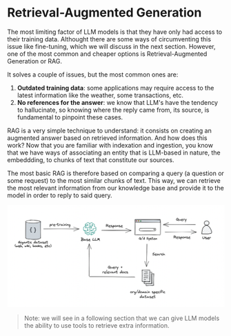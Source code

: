 # Retrieval-Augmented Generation

The most limiting factor of LLM models is that they have only had access to their training data. Althought there are some ways of circumventing this issue like fine-tuning, which we will discuss in the next section. However, one of the most common and cheaper options is Retrieval-Augmented Generation or RAG.

It solves a couple of issues, but the most common ones are:
1. __Outdated training data__: some applications may require access to the latest information like the weather, some transactions, etc.
2. __No references for the answer__: we know that LLM's have the tendency to hallucinate, so knowing where the reply came from, its source, is fundamental to pinpoint these cases.


RAG is a very simple technique to understand: it consists on creating an augmented answer based on retrieved information. And how does this work? Now that you are familiar with indexation and ingestion, you know that we have ways of associating an entity that is LLM-based in nature, the embeddding, to chunks of text that constitute our sources.  

The most basic RAG is therefore based on comparing a query (a question or some request) to the most similar chunks of text. This way, we can retrieve the most relevant information from our knowledge base and provide it to the model in order to reply to said query. 

<img src="../images/Jq9bEbitg1Pv4oASwEQwJg.png" alt="" width="3000" height="auto">

> Note: we will see in a following section that we can give LLM models the ability to use tools to retrieve extra information.

